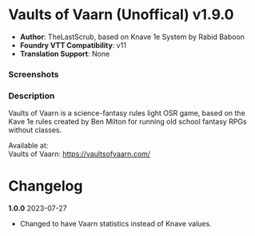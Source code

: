# Vaults of Vaarn (Unoffical) v1.9.0
- **Author**: TheLastScrub, based on Knave 1e System by Rabid Baboon 
- **Foundry VTT Compatibility**: v11 
- **Translation Support**: None  

### Screenshots


### Description
Vaults of Vaarn is a science-fantasy rules light OSR game, based on the Kave 1e rules created by Ben Milton for running old school fantasy RPGs without classes.

Available at:  
Vaults of Vaarn: https://vaultsofvaarn.com/  


# Changelog

**1.0.0** 
2023-07-27
- Changed to have Vaarn statistics instead of Knave values.